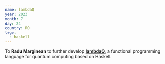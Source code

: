 ```yaml
---
name: lambdaQ
year: 2023
month: 7
day: 24
country: RO
tags:
  - haskell
---
```


To **Radu Marginean** to further develop **[lambdaQ](https://github.com/radumarg/lambdaQ)**, a functional programming language for quantum computing based on Haskell.
